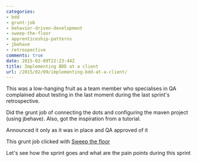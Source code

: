 ```yaml
---
categories:
- bdd
- grunt-job
- behavior-driven-development
- sweep-the-floor
- apprenticeship-patterns
- jbehave
- retrospective
comments: true
date: 2015-02-09T22:23:44Z
title: Implementing BDD at a client
url: /2015/02/09/implementing-bdd-at-a-client/
---
```


This was a low-hanging fruit as a team member who specialises in QA complained about testing in the last moment during the last sprint's retrospective.

Did the grunt job of connecting the dots and configuring the maven project (using jbehave). Also, got the inspiration from a tutorial.

Announced it only as it was in place and QA approved of it

This grunt job clicked with [Sweep the floor](http://chimera.labs.oreilly.com/books/1234000001813/ch04.html#solution_id21)

Let's see how the sprint goes and what are the pain points during this sprint
